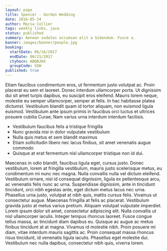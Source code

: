 ```yaml
---
layout: page
title: Spencer - Gordon Wedding
date: 2016-05-24
author: Maria Collier
tags: weekly links, java
status: published
summary: Aenean sodales accumsan elit a bibendum. Fusce a.
banner: images/banner/people.jpg
booking:
  startDate: 06/16/2017
  endDate: 06/21/2017
  ctyhocn: ABQNJHX
  groupCode: SGW
published: true
---
```

Etiam faucibus condimentum eros, ut fermentum justo volutpat ac. Proin placerat eu sem et laoreet. Donec interdum ullamcorper porta. Ut dignissim dui sit amet turpis dapibus, eu suscipit eros eleifend. Mauris lorem neque, molestie eu semper ullamcorper, semper at felis. In hac habitasse platea dictumst. Vestibulum blandit quam id tortor aliquam, non euismod ligula euismod. Vestibulum ante ipsum primis in faucibus orci luctus et ultrices posuere cubilia Curae; Nam varius urna interdum interdum facilisis.

* Vestibulum faucibus felis a tristique fringilla
* Nunc gravida nisi in dolor vulputate vestibulum
* Nulla quis metus et sem blandit maximus
* Etiam sollicitudin libero nec lacus finibus, sit amet venenatis augue commodo
* Quisque at erat fermentum nisl ullamcorper tristique non id dui.

Maecenas in odio blandit, faucibus ligula eget, cursus justo. Donec vestibulum, lorem at fringilla vestibulum, mauris justo scelerisque metus, eu condimentum mi nunc nec magna. Nulla convallis nulla vel dictum eleifend. Vestibulum ornare, nisl id consequat dignissim, ligula ex pellentesque arcu, ac venenatis felis nunc ac urna. Suspendisse dignissim, ante in tincidunt tincidunt, orci nibh egestas ante, eget dictum metus lacus nec urna. Phasellus urna justo, volutpat at nibh quis, mattis cursus felis. Vivamus ut consectetur augue. Maecenas fringilla at felis ac placerat.
Vestibulum gravida justo at metus varius pretium. Aliquam volutpat vulputate imperdiet. Lorem ipsum dolor sit amet, consectetur adipiscing elit. Nulla convallis ut nisl ullamcorper iaculis. Integer tempus rhoncus laoreet. Fusce congue tellus massa, ac tincidunt diam dapibus eu. Quisque ac augue ac metus finibus tincidunt at at magna. Vivamus id molestie nibh. Proin posuere mi diam, vitae interdum mauris sagittis ac. Proin consequat massa rhoncus risus tincidunt, id venenatis ligula iaculis. Phasellus eget molestie dui. Vestibulum nec nulla dapibus, consectetur nibh quis, viverra lorem.
